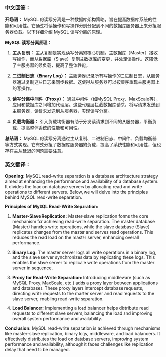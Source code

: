 ### 中文回答：

**开场语：**
MySQL 的读写分离是一种数据库架构策略，旨在提高数据库系统的性能和可用性。它通过将读操作和写操作分别分配到不同的数据库服务器上来分担服务器负载。以下详细介绍 MySQL 读写分离的原理。

**MySQL 读写分离原理：**

1. **主从复制：** 主从复制是实现读写分离的核心机制。主数据库（Master）接收写操作，而从数据库（Slave）复制主数据库的变更，并处理读操作。这降低了主服务器的读负载，提高了整体性能。

2. **二进制日志（Binary Log）：** 主服务器记录所有写操作的二进制日志，从服务器通过复制这些日志来同步数据。这使得从服务器可以按顺序重现主服务器上的写操作。

3. **读写分离中间件（Proxy）：** 通过中间件（如MySQL Proxy、MaxScale等），应用和数据库之间增加代理层。这些代理层拦截数据库请求，将写请求发送到主服务器，读请求发送到从服务器，实现读写分离。

4. **负载均衡器：** 引入负载均衡器有助于分发读请求到不同的从服务器，平衡负载，提高整体系统的性能和可用性。


**总结语：**
MySQL 的读写分离通过主从复制、二进制日志、中间件、负载均衡器等方式实现。它有效分担了数据库服务器的负载，提高了系统性能和可用性，但也存在主从延迟的问题需要注意。

### 英文翻译：

**Opening:**
MySQL read-write separation is a database architecture strategy aimed at enhancing the performance and availability of a database system. It divides the load on database servers by allocating read and write operations to different servers. Below, we will delve into the principles behind MySQL read-write separation.

**Principles of MySQL Read-Write Separation:**

1. **Master-Slave Replication:** Master-slave replication forms the core mechanism for achieving read-write separation. The master database (Master) handles write operations, while the slave database (Slave) replicates changes from the master and serves read operations. This reduces the read load on the master server, enhancing overall performance.

2. **Binary Log:** The master server logs all write operations in a binary log, and the slave server synchronizes data by replicating these logs. This enables the slave server to replicate write operations from the master server in sequence.

3. **Proxy for Read-Write Separation:** Introducing middleware (such as MySQL Proxy, MaxScale, etc.) adds a proxy layer between applications and databases. These proxy layers intercept database requests, directing write requests to the master server and read requests to the slave server, enabling read-write separation.

4. **Load Balancer:** Implementing a load balancer helps distribute read requests to different slave servers, balancing the load and improving overall system performance and availability.

**Conclusion:**
MySQL read-write separation is achieved through mechanisms like master-slave replication, binary logs, middleware, and load balancers. It effectively distributes the load on database servers, improving system performance and availability, although it faces challenges like replication delay that need to be managed.